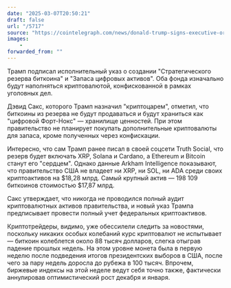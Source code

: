 ```yaml
---
date: "2025-03-07T20:50:21"
draft: false
url: "/5717"
source: "https://cointelegraph.com/news/donald-trump-signs-executive-order-strategic-bitcoin-reserve"
images: 
    - 
forwarded_from: ""
---
```


Трамп подписал исполнительный указ о создании "Стратегического резерва биткоина" и "Запаса цифровых активов". Оба фонда изначально будут наполняться криптовалютой, конфискованной в рамках уголовных дел.

Дэвид Сакс, которого Трамп назначил "криптоцарем", отметил, что биткоины из резерва не будут продаваться и будут храниться как "цифровой Форт-Нокс" — хранилище ценностей. При этом правительство не планирует покупать дополнительные криптовалюты для запаса, кроме полученных через конфискации.

Интересно, что сам Трамп ранее писал в своей соцсети Truth Social, что резерв будет включать XRP, Solana и Cardano, а Ethereum и Bitcoin станут его "сердцем". Однако данные Arkham Intelligence показывают, что правительство США не владеет ни XRP, ни SOL, ни ADA среди своих криптоактивов на $18,28 млрд. Самый крупный актив — 198 109 биткоинов стоимостью $17,87 млрд.

Сакс утверждает, что никогда не проводился полный аудит криптовалютных активов правительства, и новый указ Трампа предписывает провести полный учет федеральных криптоактивов.

Криптотрейдеры, видимо, уже обессилели следить за новостями, поскольку никаких особых колебаний курс криптовалют не испытывает — биткоин колеблется около 88 тысяч долларов, слегка отыграв падение прошлых недель. На этом уровне монета была в первую неделю после подведения итогов президентских выборов в США, после чего за пару недель доросла до рубежа в 100 тысяч. Впрочем, биржевые индексы на этой неделе ведут себя точно также, фактически аннулировав оптимистический рост декабря и января.
